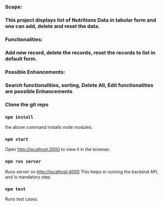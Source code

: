# ####################################################################################################
### Scope: 
### This project displays list of Nutritions Data in tabular form and one can add, delete and reset the data.

### Functionalities:
### Add new record, delete the records, reset the records to list in default form.

### Possible Enhancements:
### Search functionalities, sorting, Delete All, Edit functionalities are possible Enhancements


### Clone the git repo

### `npm install`

the above command installs node modules.

### `npm start`

Open [http://localhost:3000](http://localhost:3000) to view it in the browser.

### `npm run server`

Runs server on [http://localhost:4000](http://localhost:4000)
This helps in running the backend API, and is mandatory step.

### `npm test`

Runs test cases.
